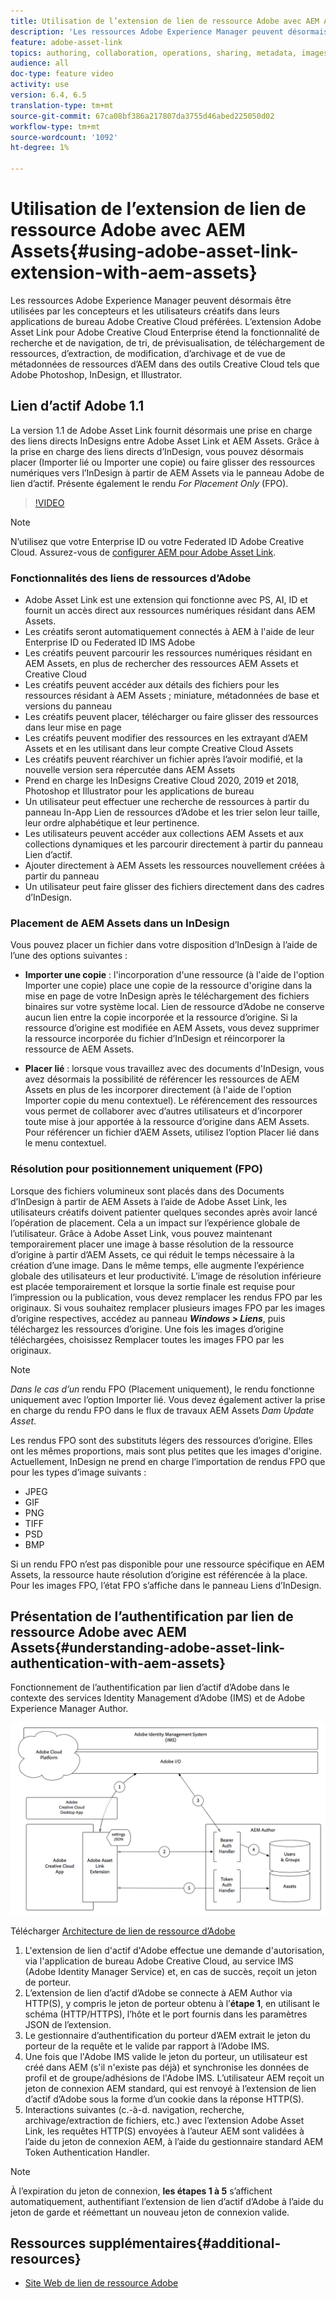 ```yaml
---
title: Utilisation de l’extension de lien de ressource Adobe avec AEM Assets
description: 'Les ressources Adobe Experience Manager peuvent désormais être utilisées par les concepteurs et les utilisateurs créatifs dans leurs applications de bureau Adobe Creative Cloud préférées. L’extension Adobe Asset Link pour Adobe Creative Cloud Enterprise étend la fonctionnalité de recherche et de navigation, de tri, de prévisualisation, de téléchargement de ressources, d’extraction, de modification, d’archivage et de vue de métadonnées de ressources d’AEM dans des outils Creative Cloud tels que Adobe Photoshop, InDesign,  et Illustrator. '
feature: adobe-asset-link
topics: authoring, collaboration, operations, sharing, metadata, images
audience: all
doc-type: feature video
activity: use
version: 6.4, 6.5
translation-type: tm+mt
source-git-commit: 67ca08bf386a217807da3755d46abed225050d02
workflow-type: tm+mt
source-wordcount: '1092'
ht-degree: 1%

---
```



# Utilisation de l’extension de lien de ressource Adobe avec AEM Assets{#using-adobe-asset-link-extension-with-aem-assets}

Les ressources Adobe Experience Manager peuvent désormais être utilisées par les concepteurs et les utilisateurs créatifs dans leurs applications de bureau Adobe Creative Cloud préférées. L’extension Adobe Asset Link pour Adobe Creative Cloud Enterprise étend la fonctionnalité de recherche et de navigation, de tri, de prévisualisation, de téléchargement de ressources, d’extraction, de modification, d’archivage et de vue de métadonnées de ressources d’AEM dans des outils Creative Cloud tels que Adobe Photoshop, InDesign,  et Illustrator.


## Lien d’actif Adobe 1.1

La version 1.1 de Adobe Asset Link fournit désormais une prise en charge des liens directs InDesigns entre Adobe Asset Link et AEM Assets. Grâce à la prise en charge des liens directs d’InDesign, vous pouvez désormais placer (Importer lié ou Importer une copie) ou faire glisser des ressources numériques vers l’InDesign à partir de AEM Assets via le panneau Adobe de lien d’actif. Présente également le rendu *For Placement Only* (FPO).

>[!VIDEO](https://video.tv.adobe.com/v/28988/?quality=12&learn=on)

>[!NOTE]
>
>N’utilisez que votre Enterprise ID ou votre Federated ID Adobe Creative Cloud. Assurez-vous de [configurer AEM pour Adobe Asset Link](https://helpx.adobe.com/enterprise/using/configure-aem-for-aal-prerelease.html).


### Fonctionnalités des liens de ressources d’Adobe

* Adobe Asset Link est une extension qui fonctionne avec PS, AI, ID et fournit un accès direct aux ressources numériques résidant dans AEM Assets.
* Les créatifs seront automatiquement connectés à AEM à l&#39;aide de leur Enterprise ID ou Federated ID IMS Adobe
* Les créatifs peuvent parcourir les ressources numériques résidant en AEM Assets, en plus de rechercher des ressources AEM Assets et Creative Cloud
* Les créatifs peuvent accéder aux détails des fichiers pour les ressources résidant à AEM Assets ; miniature, métadonnées de base et versions du panneau
* Les créatifs peuvent placer, télécharger ou faire glisser des ressources dans leur mise en page
* Les créatifs peuvent modifier des ressources en les extrayant d’AEM Assets et en les utilisant dans leur compte Creative Cloud Assets
* Les créatifs peuvent réarchiver un fichier après l’avoir modifié, et la nouvelle version sera répercutée dans AEM Assets
* Prend en charge les InDesigns Creative Cloud 2020, 2019 et 2018, Photoshop et Illustrator pour les applications de bureau
* Un utilisateur peut effectuer une recherche de ressources à partir du panneau In-App Lien de ressources d’Adobe et les trier selon leur taille, leur ordre alphabétique et leur pertinence.
* Les utilisateurs peuvent accéder aux collections AEM Assets et aux collections dynamiques et les parcourir directement à partir du panneau Lien d’actif.
* Ajouter directement à AEM Assets les ressources nouvellement créées à partir du panneau
* Un utilisateur peut faire glisser des fichiers directement dans des cadres d’InDesign.

### Placement de AEM Assets dans un InDesign

Vous pouvez placer un fichier dans votre disposition d’InDesign à l’aide de l’une des options suivantes :

* **Importer une copie**  : l&#39;incorporation d&#39;une ressource (à l&#39;aide de l&#39;option Importer une copie) place une copie de la ressource d&#39;origine dans la mise en page de votre InDesign après le téléchargement des fichiers binaires sur votre système local. Lien de ressource d’Adobe ne conserve aucun lien entre la copie incorporée et la ressource d’origine. Si la ressource d’origine est modifiée en AEM Assets, vous devez supprimer la ressource incorporée du fichier d’InDesign et réincorporer la ressource de AEM Assets.

* **Placer lié**  : lorsque vous travaillez avec des documents d&#39;InDesign, vous avez désormais la possibilité de référencer les ressources de AEM Assets en plus de les incorporer directement (à l&#39;aide de l&#39;option Importer copie du menu contextuel). Le référencement des ressources vous permet de collaborer avec d’autres utilisateurs et d’incorporer toute mise à jour apportée à la ressource d’origine dans AEM Assets. Pour référencer un fichier d’AEM Assets, utilisez l’option Placer lié dans le menu contextuel.

### Résolution pour positionnement uniquement (FPO)

Lorsque des fichiers volumineux sont placés dans des Documents d’InDesign à partir de AEM Assets à l’aide de Adobe Asset Link, les utilisateurs créatifs doivent patienter quelques secondes après avoir lancé l’opération de placement. Cela a un impact sur l’expérience globale de l’utilisateur. Grâce à Adobe Asset Link, vous pouvez maintenant temporairement placer une image à basse résolution de la ressource d’origine à partir d’AEM Assets, ce qui réduit le temps nécessaire à la création d’une image. Dans le même temps, elle augmente l’expérience globale des utilisateurs et leur productivité. L’image de résolution inférieure est placée temporairement et lorsque la sortie finale est requise pour l’impression ou la publication, vous devez remplacer les rendus FPO par les originaux. Si vous souhaitez remplacer plusieurs images FPO par les images d’origine respectives, accédez au panneau **_Windows > Liens_**, puis téléchargez les ressources d’origine. Une fois les images d’origine téléchargées, choisissez Remplacer toutes les images FPO par les originaux.

>[!NOTE]
>
> *Dans le cas d’un* rendu FPO (Placement uniquement), le rendu fonctionne uniquement avec l’option Importer lié. Vous devez également activer la prise en charge du rendu FPO dans le flux de travaux AEM Assets *Dam Update Asset*.

Les rendus FPO sont des substituts légers des ressources d’origine. Elles ont les mêmes proportions, mais sont plus petites que les images d&#39;origine. Actuellement, InDesign ne prend en charge l’importation de rendus FPO que pour les types d’image suivants :

* JPEG
* GIF
* PNG
* TIFF
* PSD
* BMP

Si un rendu FPO n’est pas disponible pour une ressource spécifique en AEM Assets, la ressource haute résolution d’origine est référencée à la place. Pour les images FPO, l’état FPO s’affiche dans le panneau Liens d’InDesign.



## Présentation de l’authentification par lien de ressource Adobe avec AEM Assets{#understanding-adobe-asset-link-authentication-with-aem-assets}

Fonctionnement de l’authentification par lien d’actif d’Adobe dans le contexte des services Identity Management d’Adobe (IMS) et de Adobe Experience Manager Author.

![Architecture des liens de ressources d’Adobe](assets/adobe-asset-link-article-understand.png)

Télécharger [Architecture de lien de ressource d’Adobe](assets/adobe-asset-link-article-understand-1.png)

1. L&#39;extension de lien d&#39;actif d&#39;Adobe effectue une demande d&#39;autorisation, via l&#39;application de bureau Adobe Creative Cloud, au service IMS (Adobe Identity Manager Service) et, en cas de succès, reçoit un jeton de porteur.
2. L’extension de lien d’actif d’Adobe se connecte à AEM Author via HTTP(S), y compris le jeton de porteur obtenu à l’**étape 1**, en utilisant le schéma (HTTP/HTTPS), l’hôte et le port fournis dans les paramètres JSON de l’extension.
3. Le gestionnaire d’authentification du porteur d’AEM extrait le jeton du porteur de la requête et le valide par rapport à l’Adobe IMS.
4. Une fois que l&#39;Adobe IMS valide le jeton du porteur, un utilisateur est créé dans AEM (s&#39;il n&#39;existe pas déjà) et synchronise les données de profil et de groupe/adhésions de l&#39;Adobe IMS. L’utilisateur AEM reçoit un jeton de connexion AEM standard, qui est renvoyé à l’extension de lien d’actif d’Adobe sous la forme d’un cookie dans la réponse HTTP(S).
5. Interactions suivantes (c.-à-d. navigation, recherche, archivage/extraction de fichiers, etc.) avec l’extension Adobe Asset Link, les requêtes HTTP(S) envoyées à l’auteur AEM sont validées à l’aide du jeton de connexion AEM, à l’aide du gestionnaire standard AEM Token Authentication Handler.

>[!NOTE]
>
>À l’expiration du jeton de connexion, **les étapes 1 à 5** s’affichent automatiquement, authentifiant l’extension de lien d’actif d’Adobe à l’aide du jeton de garde et réémettant un nouveau jeton de connexion valide.

## Ressources supplémentaires{#additional-resources}

* [Site Web de lien de ressource Adobe](https://www.adobe.com/creativecloud/business/enterprise/adobe-asset-link.html)